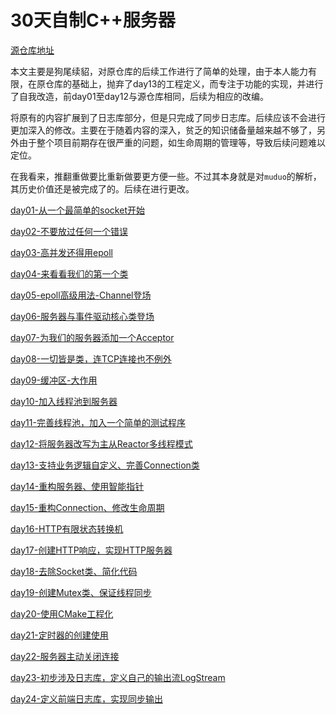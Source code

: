 # 30天自制C++服务器

[源仓库地址](https://github.com/yuesong-feng/30dayMakeCppServer/)

本文主要是狗尾续貂，对原仓库的后续工作进行了简单的处理，由于本人能力有限，在原仓库的基础上，抛弃了day13的工程定义，而专注于功能的实现，并进行了自我改造，前day01至day12与源仓库相同，后续为相应的改编。

将原有的内容扩展到了日志库部分，但是只完成了同步日志库。后续应该不会进行更加深入的修改。主要在于随着内容的深入，贫乏的知识储备量越来越不够了，另外由于整个项目前期存在很严重的问题，如生命周期的管理等，导致后续问题难以定位。

在我看来，推翻重做要比重新做要更方便一些。不过其本身就是对`muduo`的解析，其历史价值还是被完成了的。后续在进行更改。

[day01-从一个最简单的socket开始](https://github.com/Wlgls/30daysCppWebServer/blob/main/day01-从一个最简单的socket开始.md)

[day02-不要放过任何一个错误](https://github.com/Wlgls/30daysCppWebServer/blob/main/day02-不要放过任何一个错误.md)

[day03-高并发还得用epoll](https://github.com/Wlgls/30daysCppWebServer/blob/main/day03-高并发还得用epoll.md)

[day04-来看看我们的第一个类](https://github.com/Wlgls/30daysCppWebServer/blob/main/day04-来看看我们的第一个类.md)

[day05-epoll高级用法-Channel登场](https://github.com/Wlgls/30daysCppWebServer/blob/main/day05-epoll高级用法-Channel登场.md)

[day06-服务器与事件驱动核心类登场](https://github.com/Wlgls/30daysCppWebServer/blob/main/day06-服务器与事件驱动核心类登场.md)

[day07-为我们的服务器添加一个Acceptor](https://github.com/Wlgls/30daysWebCppServer/blob/main/day07-为我们的服务器添加一个Acceptor.md)

[day08-一切皆是类，连TCP连接也不例外](https://github.com/Wlgls/30daysCppWebServer/blob/main/day08-一切皆是类，连TCP连接也不例外.md)

[day09-缓冲区-大作用](https://github.com/Wlgls/30daysCppWebServer/blob/main/day09-缓冲区-大作用.md)

[day10-加入线程池到服务器](https://github.com/Wlgls/30daysCppWebServer/blob/main/day10-加入线程池到服务器.md)

[day11-完善线程池，加入一个简单的测试程序](https://github.com/Wlgls/30daysCppWebServer/blob/main/day11-完善线程池，加入一个简单的测试程序.md)

[day12-将服务器改写为主从Reactor多线程模式](https://github.com/Wlgls/30daysCppWebServer/blob/main/day12-将服务器改写为主从Reactor多线程模式.md)

[day13-支持业务逻辑自定义、完善Connection类](https://github.com/Wlgls/30daysCppWebServer/blob/main/day13-支持业务逻辑自定义、完善Connection类.md)

[day14-重构服务器、使用智能指针](https://github.com/Wlgls/30daysCppWebServer/blob/main/day14-重构服务器、使用智能指针.md)

[day15-重构Connection、修改生命周期](https://github.com/Wlgls/30daysCppWebServer/blob/main/day15-重构Connection、修改生命周期.md)

[day16-HTTP有限状态转换机](https://github.com/Wlgls/30daysCppWebServer/blob/main/day16-HTTP有限状态转换机.md)

[day17-创建HTTP响应，实现HTTP服务器](https://github.com/Wlgls/30daysCppWebServer/blob/main/day17-创建HTTP响应，实现HTTP服务器.md)

[day18-去除Socket类、简化代码](https://github.com/Wlgls/30daysCppWebServer/blob/main/day18-去除Socket类、简化代码.md)

[day19-创建Mutex类、保证线程同步](https://github.com/Wlgls/30daysCppWebServer/blob/main/day19-创建Mutex类、保证线程同步.md)

[day20-使用CMake工程化](https://github.com/Wlgls/30daysCppWebServer/blob/main/day20-使用CMake工程化.md)

[day21-定时器的创建使用](https://github.com/Wlgls/30daysCppWebServer/blob/main/day21-定时器的创建使用.md)

[day22-服务器主动关闭连接](https://github.com/Wlgls/30daysCppWebServer/blob/main/day22-服务器主动关闭连接.md)

[day23-初步涉及日志库，定义自己的输出流LogStream](https://github.com/Wlgls/30daysCppWebServer/blob/main/day23-初步涉及日志库，定义自己的输出流LogStream.md)

[day24-定义前端日志库，实现同步输出](https://github.com/Wlgls/30daysCppWebServer/blob/main/day24-定义前端日志库，实现同步输出.md)

